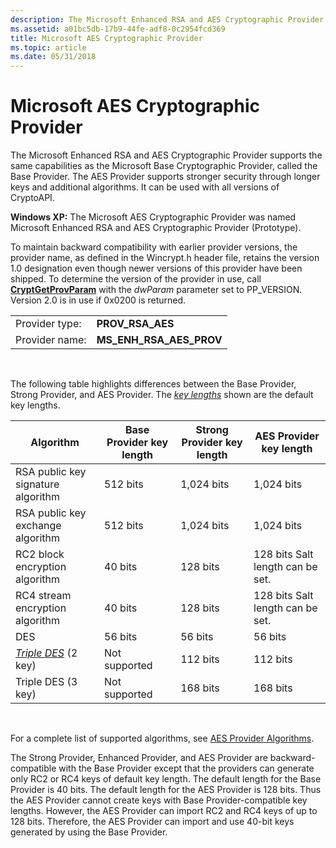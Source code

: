```yaml
---
description: The Microsoft Enhanced RSA and AES Cryptographic Provider supports the same capabilities as the Microsoft Base Cryptographic Provider, called the Base Provider.
ms.assetid: a01bc5db-17b9-44fe-adf8-0c2954fcd369
title: Microsoft AES Cryptographic Provider
ms.topic: article
ms.date: 05/31/2018
---
```


# Microsoft AES Cryptographic Provider

The Microsoft Enhanced RSA and AES Cryptographic Provider supports the same capabilities as the Microsoft Base Cryptographic Provider, called the Base Provider. The AES Provider supports stronger security through longer keys and additional algorithms. It can be used with all versions of CryptoAPI.

**Windows XP:** The Microsoft AES Cryptographic Provider was named Microsoft Enhanced RSA and AES Cryptographic Provider (Prototype).

To maintain backward compatibility with earlier provider versions, the provider name, as defined in the Wincrypt.h header file, retains the version 1.0 designation even though newer versions of this provider have been shipped. To determine the version of the provider in use, call [**CryptGetProvParam**](/windows/desktop/api/Wincrypt/nf-wincrypt-cryptgetprovparam) with the *dwParam* parameter set to PP\_VERSION. Version 2.0 is in use if 0x0200 is returned.

|                |                             |
|----------------|-----------------------------|
| Provider type: | **PROV\_RSA\_AES**          |
| Provider name: | **MS\_ENH\_RSA\_AES\_PROV** |



 

The following table highlights differences between the Base Provider, Strong Provider, and AES Provider. The [*key lengths*](../secgloss/k-gly.md) shown are the default key lengths.



| Algorithm                                                                                | Base Provider key length | Strong Provider key length | AES Provider key length                     |
|------------------------------------------------------------------------------------------|--------------------------|----------------------------|---------------------------------------------|
| RSA public key signature algorithm                                                       | 512 bits                 | 1,024 bits                 | 1,024 bits                                  |
| RSA public key exchange algorithm                                                        | 512 bits                 | 1,024 bits                 | 1,024 bits                                  |
| RC2 block encryption algorithm                                                           | 40 bits                  | 128 bits                   | 128 bits Salt length can be set.<br/> |
| RC4 stream encryption algorithm                                                          | 40 bits                  | 128 bits                   | 128 bits Salt length can be set.<br/> |
| DES                                                                                      | 56 bits                  | 56 bits                    | 56 bits                                     |
| [*Triple DES*](../secgloss/t-gly.md) (2 key) | Not supported            | 112 bits                   | 112 bits                                    |
| Triple DES (3 key)                                                                       | Not supported            | 168 bits                   | 168 bits                                    |



 

For a complete list of supported algorithms, see [AES Provider Algorithms](aes-provider-algorithms.md).

The Strong Provider, Enhanced Provider, and AES Provider are backward-compatible with the Base Provider except that the providers can generate only RC2 or RC4 keys of default key length. The default length for the Base Provider is 40 bits. The default length for the AES Provider is 128 bits. Thus the AES Provider cannot create keys with Base Provider-compatible key lengths. However, the AES Provider can import RC2 and RC4 keys of up to 128 bits. Therefore, the AES Provider can import and use 40-bit keys generated by using the Base Provider.

 

 
